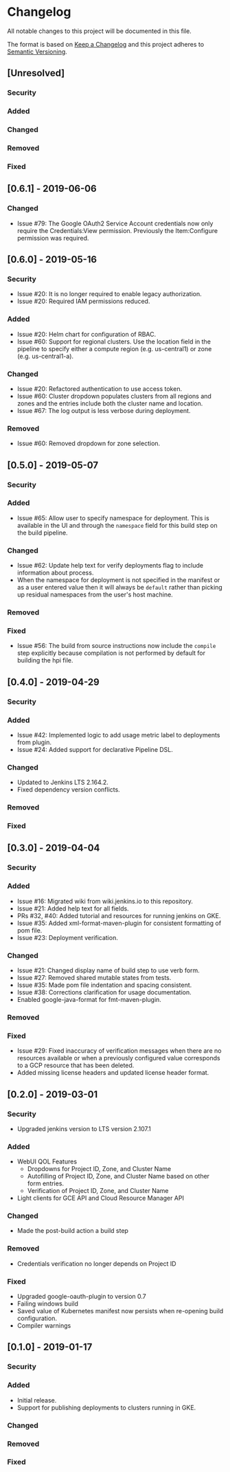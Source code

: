 <!--
 Copyright 2019 Google LLC

 Licensed under the Apache License, Version 2.0 (the "License"); you may not use this file except in
 compliance with the License. You may obtain a copy of the License at
 
        https://www.apache.org/licenses/LICENSE-2.0

 Unless required by applicable law or agreed to in writing, software distributed under the License
 is distributed on an "AS IS" BASIS, WITHOUT WARRANTIES OR CONDITIONS OF ANY KIND, either express or
 implied. See the License for the specific language governing permissions and limitations under the
 License.
-->
# Changelog
All notable changes to this project will be documented in this file.

The format is based on [Keep a Changelog](http://keepachangelog.com/en/1.0.0/)
and this project adheres to [Semantic Versioning](http://semver.org/spec/v2.0.0.html).

## [Unresolved]

 ### Security
 
 ### Added
  
 ### Changed
				
 ### Removed
				 
 ### Fixed
 
## [0.6.1] - 2019-06-06
### Changed
 - Issue #79: The Google OAuth2 Service Account credentials now only require the Credentials:View
   permission. Previously the Item:Configure permission was required. 

## [0.6.0] - 2019-05-16
### Security
 - Issue #20: It is no longer required to enable legacy authorization.
 - Issue #20: Required IAM permissions reduced.

### Added
 - Issue #20: Helm chart for configuration of RBAC.
 - Issue #60: Support for regional clusters. Use the location field in the pipeline to specify
   either a compute region (e.g. us-central1) or zone (e.g. us-central1-a).

### Changed
 - Issue #20: Refactored authentication to use access token.
 - Issue #60: Cluster dropdown populates clusters from all regions and zones and the entries
   include both the cluster name and location.
 - Issue #67: The log output is less verbose during deployment.

### Removed
 - Issue #60: Removed dropdown for zone selection.

## [0.5.0] - 2019-05-07

 ### Security

 ### Added
  - Issue #65: Allow user to specify namespace for deployment. This is available in the UI and
    through the `namespace` field for this build step on the build pipeline.

 ### Changed
  - Issue #62: Update help text for verify deployments flag to include information about process.
  - When the namespace for deployment is not specified in the manifest or as a user entered value
    then it will always be `default` rather than picking up residual namespaces from the user's
    host machine.

 ### Removed

 ### Fixed
  - Issue #56: The build from source instructions now include the `compile` step explicitly because
    compilation is not performed by default for building the hpi file.

## [0.4.0] - 2019-04-29

 ### Security
 
 ### Added
  - Issue #42: Implemented logic to add usage metric label to deployments from plugin.
  - Issue #24: Added support for declarative Pipeline DSL.
  
 ### Changed
  - Updated to Jenkins LTS 2.164.2.
  - Fixed dependency version conflicts.
  				
 ### Removed
				 
 ### Fixed

## [0.3.0] - 2019-04-04

 ### Security
 
 ### Added
  - Issue #16: Migrated wiki from wiki.jenkins.io to this repository.
  - Issue #21: Added help text for all fields.
  - PRs #32, #40: Added tutorial and resources for running jenkins on GKE.
  - Issue #35: Added xml-format-maven-plugin for consistent formatting of pom file.
  - Issue #23: Deployment verification.
  
 ### Changed
  - Issue #21: Changed display name of build step to use verb form.
  - Issue #27: Removed shared mutable states from tests.
  - Issue #35: Made pom file indentation and spacing consistent.
  - Issue #38: Corrections clarification for usage documentation.
  - Enabled google-java-format for fmt-maven-plugin.
				
 ### Removed
				 
 ### Fixed
  - Issue #29: Fixed inaccuracy of verification messages when there are no resources available or
    when a previously configured value corresponds to a GCP resource that has been deleted.
  - Added missing license headers and updated license header format.
 
## [0.2.0] - 2019-03-01

 ### Security
  - Upgraded jenkins version to LTS version 2.107.1

 ### Added
  - WebUI QOL Features
    - Dropdowns for Project ID, Zone, and Cluster Name
    - Autofilling of Project ID, Zone, and Cluster Name based on other form entries.
    - Verification of Project ID, Zone, and Cluster Name
  - Light clients for GCE API and Cloud Resource Manager API

 ### Changed
  - Made the post-build action a build step

 ### Removed
  - Credentials verification no longer depends on Project ID

 ### Fixed
  - Upgraded google-oauth-plugin to version 0.7
  - Failing windows build
  - Saved value of Kubernetes manifest now persists when re-opening build configuration.
  - Compiler warnings

## [0.1.0] - 2019-01-17

 ### Security
 
 ### Added
  - Initial release.
  - Support for publishing deployments to clusters running in GKE.
  
 ### Changed
				
 ### Removed
				 
 ### Fixed
 
